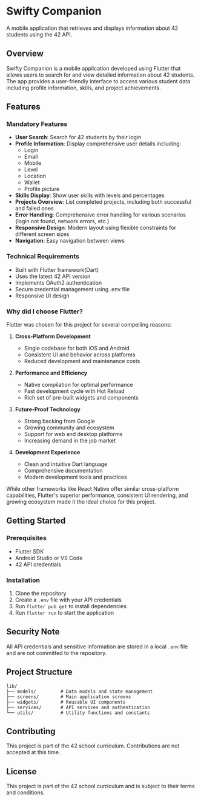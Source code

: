 # Swifty Companion

A mobile application that retrieves and displays information about 42 students using the 42 API.

## Overview

Swifty Companion is a mobile application developed using Flutter that allows users to search for and view detailed information about 42 students. The app provides a user-friendly interface to access various student data including profile information, skills, and project achievements.

## Features

### Mandatory Features
- **User Search**: Search for 42 students by their login
- **Profile Information**: Display comprehensive user details including:
  - Login
  - Email
  - Mobile
  - Level
  - Location
  - Wallet
  - Profile picture
- **Skills Display**: Show user skills with levels and percentages
- **Projects Overview**: List completed projects, including both successful and failed ones
- **Error Handling**: Comprehensive error handling for various scenarios (login not found, network errors, etc.)
- **Responsive Design**: Modern layout using flexible constraints for different screen sizes
- **Navigation**: Easy navigation between views

### Technical Requirements
- Built with Flutter framework(Dart)
- Uses the latest 42 API version
- Implements OAuth2 authentication
- Secure credential management using .env file
- Responsive UI design

### Why did I choose Flutter?

Flutter was chosen for this project for several compelling reasons:

1. **Cross-Platform Development**
   - Single codebase for both iOS and Android
   - Consistent UI and behavior across platforms
   - Reduced development and maintenance costs

2. **Performance and Efficiency**
   - Native compilation for optimal performance
   - Fast development cycle with Hot Reload
   - Rich set of pre-built widgets and components

3. **Future-Proof Technology**
   - Strong backing from Google
   - Growing community and ecosystem
   - Support for web and desktop platforms
   - Increasing demand in the job market

4. **Development Experience**
   - Clean and intuitive Dart language
   - Comprehensive documentation
   - Modern development tools and practices

While other frameworks like React Native offer similar cross-platform capabilities, Flutter's superior performance, consistent UI rendering, and growing ecosystem made it the ideal choice for this project.

## Getting Started

### Prerequisites
- Flutter SDK
- Android Studio or VS Code
- 42 API credentials

### Installation
1. Clone the repository
2. Create a `.env` file with your API credentials
3. Run `flutter pub get` to install dependencies
4. Run `flutter run` to start the application

## Security Note
All API credentials and sensitive information are stored in a local `.env` file and are not committed to the repository.

## Project Structure
```
lib/
├── models/         # Data models and state management
├── screens/        # Main application screens
├── widgets/        # Reusable UI components
├── services/       # API services and authentication
└── utils/          # Utility functions and constants
```

## Contributing
This project is part of the 42 school curriculum. Contributions are not accepted at this time.

## License
This project is part of the 42 school curriculum and is subject to their terms and conditions.


